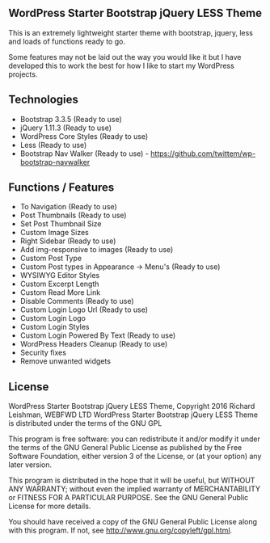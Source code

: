 WordPress Starter Bootstrap jQuery LESS Theme
---------------
This is an extremely lightweight starter theme with bootstrap, jquery, less and loads of functions ready to go.

Some features may not be laid out the way you would like it but I have developed this to work the best for how I like to start my WordPress projects.

Technologies
---------------
- Bootstrap 3.3.5 (Ready to use)
- jQuery 1.11.3 (Ready to use)
- WordPress Core Styles (Ready to use)
- Less (Ready to use)
- Bootstrap Nav Walker (Ready to use) - https://github.com/twittem/wp-bootstrap-navwalker

Functions / Features
---------------
- To Navigation (Ready to use)
- Post Thumbnails (Ready to use)
- Set Post Thumbnail Size
- Custom Image Sizes
- Right Sidebar (Ready to use)
- Add img-responsive to images (Ready to use)
- Custom Post Type
- Custom Post types in Appearance -> Menu's  (Ready to use)
- WYSIWYG Editor Styles
- Custom Excerpt Length
- Custom Read More Link
- Disable Comments (Ready to use)
- Custom Login Logo Url (Ready to use)
- Custom Login Logo
- Custom Login Styles
- Custom Login Powered By Text (Ready to use)
- WordPress Headers Cleanup (Ready to use)
- Security fixes
- Remove unwanted widgets

License
---------------
WordPress Starter Bootstrap jQuery LESS Theme, Copyright 2016 Richard Leishman, WEBFWD LTD
WordPress Starter Bootstrap jQuery LESS Theme is distributed under the terms of the GNU GPL

This program is free software: you can redistribute it and/or modify
it under the terms of the GNU General Public License as published by
the Free Software Foundation, either version 3 of the License, or
(at your option) any later version.

This program is distributed in the hope that it will be useful,
but WITHOUT ANY WARRANTY; without even the implied warranty of
MERCHANTABILITY or FITNESS FOR A PARTICULAR PURPOSE.  See the
GNU General Public License for more details.

You should have received a copy of the GNU General Public License
along with this program.  If not, see http://www.gnu.org/copyleft/gpl.html.